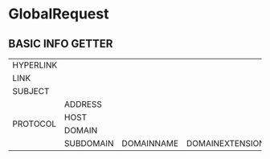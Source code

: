 # GlobalRequest


## BASIC INFO GETTER

<table class="tg">
<tbody>
  <tr>
    <td class="tg-c3ow" colspan="9">HYPERLINK</td>
  </tr>
  <tr>
    <td class="tg-c3ow" colspan="7">LINK</td>
    <td class="tg-baqh" colspan="2">ZELDA</td>
  </tr>
  <tr>
    <td class="tg-c3ow" colspan="5">SUBJECT</td>
    <td class="tg-baqh" colspan="4">PREDICATE</td>
  </tr>
  <tr>
    <td class="tg-c3ow" rowspan="4">PROTOCOL</td>
    <td class="tg-c3ow" colspan="6">ADDRESS</td>
    <td class="tg-baqh" rowspan="4">PARAMETERS<br></td>
    <td class="tg-baqh" rowspan="4">FRAGMENT<br></td>
  </tr>
  <tr>
    <td class="tg-baqh" colspan="3">HOST</td>
    <td class="tg-baqh" colspan="3">PATH</td>
  </tr>
  <tr>
    <td class="tg-baqh" colspan="3">DOMAIN</td>
    <td class="tg-baqh" rowspan="2">PORT</td>
    <td class="tg-baqh" rowspan="2">FILE SECTION</td>
    <td class="tg-baqh" rowspan="2">FILE SLUG</td>
  </tr>
  <tr>
    <td class="tg-0lax">SUBDOMAIN</td>
    <td class="tg-0lax">DOMAINNAME</td>
    <td class="tg-0lax">DOMAINEXTENSION</td>
  </tr>
</tbody>
</table>